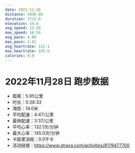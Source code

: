```yaml
---
date: 2022-11-28
distance: 5948.80
duration: 1713.0
elevation: 14.0
avg_speed: 12.50
max_speed: 16.56
avg_pace: 4.80
max_pace: 3.62
avg_heartrate: 132.1
max_heartrate: 145.0
calories: 0.0
---
```


# 2022年11月28日 跑步数据

- 距离：5.95公里
- 时长：0:28:33
- 海拔：14.0米
- 平均配速：4:47/公里
- 最快配速：3:37/公里
- 平均心率：132.1次/分钟
- 最大心率：145.0次/分钟
- 卡路里消耗：0.0千卡
- 活动链接：https://www.strava.com/activities/8179477700
